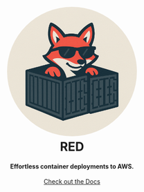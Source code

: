 <h1 align="center">
  <br>
  <img src="docs/image.jpg" alt="logo" width="300" height="300" style="border-radius: 50%; width: 300px; height: 300px; object-fit: cover;"/>
  <br>
 RED
  <br>
</h1>

<h4 align="center">Effortless container deployments to AWS.</h4>

<p align="center">
  <a href="https://rowlinsonmike.github.io/red/">Check out the Docs</a>
</p>
